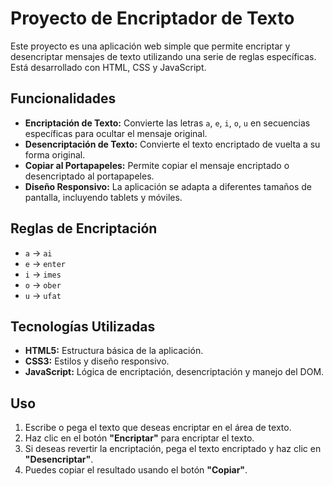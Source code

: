 # Proyecto de Encriptador de Texto

Este proyecto es una aplicación web simple que permite encriptar y desencriptar mensajes de texto utilizando una serie de reglas específicas. Está desarrollado con HTML, CSS y JavaScript.

## Funcionalidades
- **Encriptación de Texto:** Convierte las letras `a`, `e`, `i`, `o`, `u` en secuencias específicas para ocultar el mensaje original.
- **Desencriptación de Texto:** Convierte el texto encriptado de vuelta a su forma original.
- **Copiar al Portapapeles:** Permite copiar el mensaje encriptado o desencriptado al portapapeles.
- **Diseño Responsivo:** La aplicación se adapta a diferentes tamaños de pantalla, incluyendo tablets y móviles.

## Reglas de Encriptación
- `a` -> `ai`
- `e` -> `enter`
- `i` -> `imes`
- `o` -> `ober`
- `u` -> `ufat`

## Tecnologías Utilizadas
- **HTML5:** Estructura básica de la aplicación.
- **CSS3:** Estilos y diseño responsivo.
- **JavaScript:** Lógica de encriptación, desencriptación y manejo del DOM.

## Uso
1. Escribe o pega el texto que deseas encriptar en el área de texto.
2. Haz clic en el botón **"Encriptar"** para encriptar el texto.
3. Si deseas revertir la encriptación, pega el texto encriptado y haz clic en **"Desencriptar"**.
4. Puedes copiar el resultado usando el botón **"Copiar"**.
